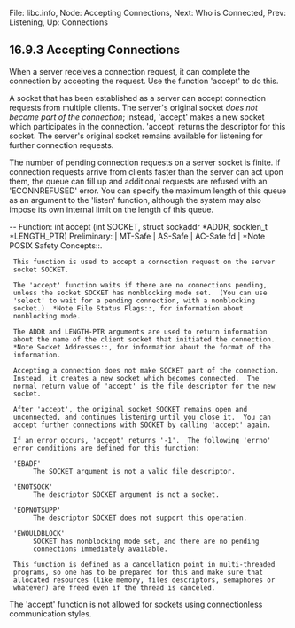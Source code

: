 File: libc.info,  Node: Accepting Connections,  Next: Who is Connected,  Prev: Listening,  Up: Connections

16.9.3 Accepting Connections
----------------------------

When a server receives a connection request, it can complete the
connection by accepting the request.  Use the function 'accept' to do
this.

   A socket that has been established as a server can accept connection
requests from multiple clients.  The server's original socket _does not
become part of the connection_; instead, 'accept' makes a new socket
which participates in the connection.  'accept' returns the descriptor
for this socket.  The server's original socket remains available for
listening for further connection requests.

   The number of pending connection requests on a server socket is
finite.  If connection requests arrive from clients faster than the
server can act upon them, the queue can fill up and additional requests
are refused with an 'ECONNREFUSED' error.  You can specify the maximum
length of this queue as an argument to the 'listen' function, although
the system may also impose its own internal limit on the length of this
queue.

 -- Function: int accept (int SOCKET, struct sockaddr *ADDR, socklen_t
          *LENGTH_PTR)
     Preliminary: | MT-Safe | AS-Safe | AC-Safe fd | *Note POSIX Safety
     Concepts::.

     This function is used to accept a connection request on the server
     socket SOCKET.

     The 'accept' function waits if there are no connections pending,
     unless the socket SOCKET has nonblocking mode set.  (You can use
     'select' to wait for a pending connection, with a nonblocking
     socket.)  *Note File Status Flags::, for information about
     nonblocking mode.

     The ADDR and LENGTH-PTR arguments are used to return information
     about the name of the client socket that initiated the connection.
     *Note Socket Addresses::, for information about the format of the
     information.

     Accepting a connection does not make SOCKET part of the connection.
     Instead, it creates a new socket which becomes connected.  The
     normal return value of 'accept' is the file descriptor for the new
     socket.

     After 'accept', the original socket SOCKET remains open and
     unconnected, and continues listening until you close it.  You can
     accept further connections with SOCKET by calling 'accept' again.

     If an error occurs, 'accept' returns '-1'.  The following 'errno'
     error conditions are defined for this function:

     'EBADF'
          The SOCKET argument is not a valid file descriptor.

     'ENOTSOCK'
          The descriptor SOCKET argument is not a socket.

     'EOPNOTSUPP'
          The descriptor SOCKET does not support this operation.

     'EWOULDBLOCK'
          SOCKET has nonblocking mode set, and there are no pending
          connections immediately available.

     This function is defined as a cancellation point in multi-threaded
     programs, so one has to be prepared for this and make sure that
     allocated resources (like memory, files descriptors, semaphores or
     whatever) are freed even if the thread is canceled.

   The 'accept' function is not allowed for sockets using connectionless
communication styles.

